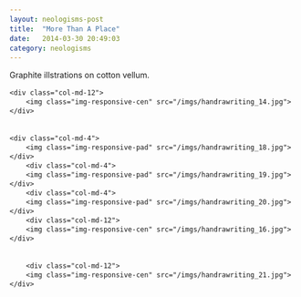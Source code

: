 ```yaml
---
layout: neologisms-post
title:  "More Than A Place"
date:   2014-03-30 20:49:03
category: neologisms
---
```

<div class="page-content inset">
<div class="row">
	<div class="row">
            <div class="col-md-9">
                <p class="lead">Graphite illstrations on cotton vellum.</p>
            </div>
        </div>
    

	<div class="col-md-12">
		<img class="img-responsive-cen" src="/imgs/handrawriting_14.jpg"></div>	
		
	
	<div class="col-md-4">
		<img class="img-responsive-pad" src="/imgs/handrawriting_18.jpg"></div>	
		<div class="col-md-4">
		<img class="img-responsive-pad" src="/imgs/handrawriting_19.jpg"></div>
		<div class="col-md-4">
		<img class="img-responsive-pad" src="/imgs/handrawriting_20.jpg"></div>
		<div class="col-md-12">
		<img class="img-responsive-cen" src="/imgs/handrawriting_16.jpg"></div>	
		
		
		<div class="col-md-12">
		<img class="img-responsive-cen" src="/imgs/handrawriting_21.jpg"></div>


</div>
</div>
